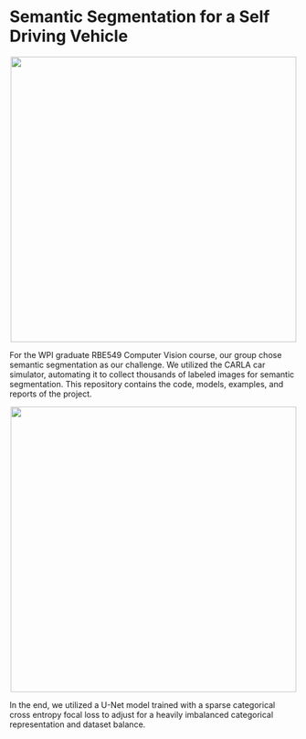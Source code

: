 # Semantic Segmentation for a Self Driving Vehicle

<p align="center">
<img width="500px" src="examples/orig_labels_1.gif"/>
</p>

For the WPI graduate RBE549 Computer Vision course, our group chose semantic segmentation as our challenge. We utilized the CARLA car simulator, automating it to collect thousands of labeled images for semantic segmentation. This repository contains the code, models, examples, and reports of the project.

<p align="center">
<img width="500px" src="examples/movie2.gif"/>
</p>

In the end, we utilized a U-Net model trained with a sparse categorical cross entropy focal loss to adjust for a heavily imbalanced categorical representation and dataset balance.
